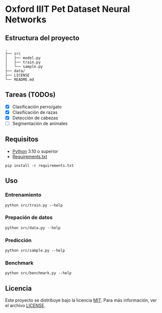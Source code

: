 # Oxford IIIT Pet Dataset Neural Networks

## Estructura del proyecto

```shell
.
├── src
│   ├── model.py
│   ├── train.py
│   └── sample.py
├── data/
├── LICENSE
└── README.md
```

## Tareas (TODOs)

-   [x] Clasificación perro/gato
-   [x] Clasificación de razas
-   [x] Detección de cabezas
-   [ ] Segmentación de animales

## Requisitos

-   [Python](https://www.python.org/) 3.10 o superior
-   [Requirements.txt](requirements.txt)

```shell
pip install -r requirements.txt
```

## Uso

### Entrenamiento

```shell
python src/train.py --help
```

### Prepación de datos

```shell
python src/data.py --help
```

### Predicción

```shell
python src/sample.py --help
```

### Benchmark

```shell
python src/benchmark.py --help
```

## Licencia

Este proyecto se distribuye bajo la licencia [MIT](https://opensource.org/licenses/MIT). Para más información, ver el archivo [LICENSE](LICENSE).
